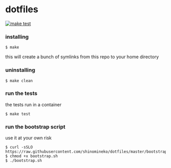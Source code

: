 # dotfiles

[![make test](https://github.com/shinomineko/dotfiles/actions/workflows/make-test.yml/badge.svg)](https://github.com/shinomineko/dotfiles/actions/workflows/make-test.yml)

### installing

```console
$ make
```

this will create a bunch of symlinks from this repo to your home directory

### uninstalling

```console
$ make clean
```

### run the tests

the tests run in a container

```console
$ make test
```

### run the bootstrap script

use it at your own risk

```console
$ curl -sSLO https://raw.githubusercontent.com/shinomineko/dotfiles/master/bootstrap.sh
$ chmod +x bootstrap.sh
$ ./bootstrap.sh
```
